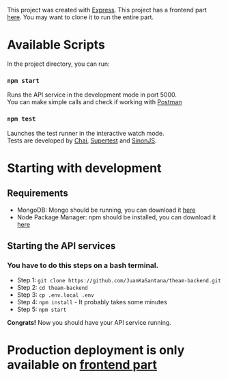 This project was created with [Express](https://github.com/expressjs/express/blob/master/Readme.md). This project has a frontend part [here](https://github.com/JuanKaSantana/theam-frontend). You may want to clone it to run the entire part.

# Available Scripts

In the project directory, you can run:

### `npm start`

Runs the API service in the development mode in port 5000.<br>
You can make simple calls and check if working with [Postman](https://www.getpostman.com/)

### `npm test`

Launches the test runner in the interactive watch mode.<br>
Tests are developed by [Chai](https://www.chaijs.com/), [Supertest](https://www.npmjs.com/package/supertest) and [SinonJS](https://sinonjs.org/).

# Starting with development

## Requirements

- MongoDB: Mongo should be running, you can download it [here](https://www.mongodb.com/)
- Node Package Manager: npm should be installed, you can download it [here](https://www.npmjs.com/)

## Starting the API services

### You have to do this steps on a bash terminal.

- Step 1: `git clone https://github.com/JuanKaSantana/theam-backend.git`
- Step 2: `cd theam-backend`
- Step 3: `cp .env.local .env`
- Step 4: `npm install` - It probably takes some minutes
- Step 5: `npm start`

**Congrats!** Now you should have your API service running.

# Production deployment is only available on [frontend part](https://github.com/JuanKaSantana/theam-frontend)
